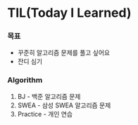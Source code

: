 # TIL(Today I Learned)

### 목표

- 꾸준히 알고리즘 문제를 풀고 싶어요
- 잔디 심기



### **Algorithm**

1. BJ - 백준 알고리즘 문제
2. SWEA - 삼성 SWEA 알고리즘 문제
3. Practice - 개인 연습

